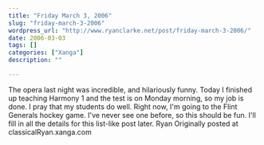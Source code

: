 ```yaml
---
title: "Friday March 3, 2006"
slug: "friday-march-3-2006"
wordpress_url: "http://www.ryanclarke.net/post/friday-march-3-2006/"
date: 2006-03-03
tags: []
categories: ["Xanga"]
description: ""

---
```


The opera last night was incredible, and hilariously funny.
Today I finished up teaching Harmony 1 and the test is on Monday morning, so my job is done. I pray that my students do well.
Right now, I'm going to the Flint Generals hockey game. I've never see one before, so this should be fun.
I'll fill in all the details for this list-like post later.
Ryan
Originally posted at classicalRyan.xanga.com
